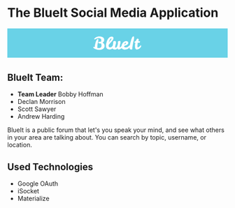 # The BlueIt Social Media Application
![BlueIt Logo](/public/images/md-blueit-logo.png "BlueIt")
## BlueIt Team:
* **Team Leader** Bobby Hoffman
* Declan Morrison
* Scott Sawyer
* Andrew Harding

BlueIt is a public forum that let's you speak your mind, and see what others in your area are talking about. You can search by topic, username, or location.

## Used Technologies
* Google OAuth
* iSocket
* Materialize